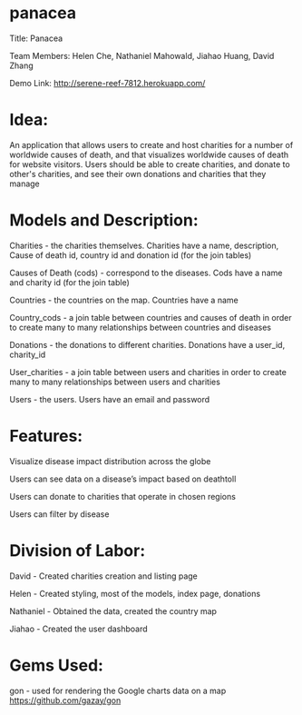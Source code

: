 # panacea


Title: Panacea

Team Members: Helen Che, Nathaniel Mahowald, Jiahao Huang, David Zhang

Demo Link: http://serene-reef-7812.herokuapp.com/


# Idea:  

An application that allows users to create and host charities for a number of worldwide causes of death, and that visualizes worldwide 
causes of death for website visitors. Users should be able to create charities, and donate to other's charities, and see their own 
donations and charities that they manage


# Models and Description:

Charities - the charities themselves. Charities have a name, description, Cause of death id, country id and donation id (for the join tables)

Causes of Death (cods) - correspond to the diseases. Cods have a name and charity id (for the join table) 

Countries - the countries on the map. Countries have a name

Country_cods - a join table between countries and causes of death in order to create many to many relationships between countries and diseases

Donations - the donations to different charities. Donations have a user_id, charity_id

User_charities - a join table between users and charities in order to create many to many relationships between users and charities

Users - the users. Users have an email and password


# Features:

Visualize disease impact distribution across the globe

Users can see data on a disease’s impact based on deathtoll

Users can donate to charities that operate in chosen regions

Users can filter by disease


# Division of Labor:

David - Created charities creation and listing page

Helen - Created styling, most of the models, index page, donations

Nathaniel - Obtained the data, created the country map

Jiahao - Created the user dashboard


# Gems Used: 

gon - used for rendering the Google charts data on a map
https://github.com/gazay/gon



